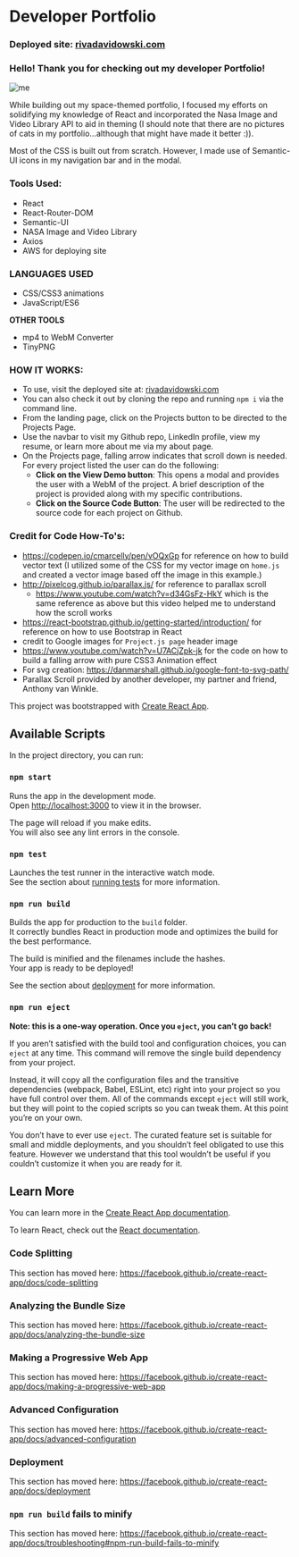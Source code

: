 # Developer Portfolio

### Deployed site: [rivadavidowski.com](https://www.rivadavidowski.com/)

### Hello! Thank you for checking out my developer Portfolio!

![me](https://media.giphy.com/media/tPVEVc5Qjqcyxj1Ain/giphy.gif)

While building out my space-themed portfolio, I focused my efforts on solidifying my knowledge of React and incorporated the Nasa Image and Video Library API to aid in theming (I should note that there are no pictures of cats in my portfolio...although that might have made it better :)).

Most of the CSS is built out from scratch. However, I made use of Semantic-UI icons in my navigation bar and in the modal.


### Tools Used:

* React
* React-Router-DOM
* Semantic-UI 
* NASA Image and Video Library
* Axios
* AWS for deploying site

### LANGUAGES USED

* CSS/CSS3 animations
* JavaScript/ES6

**OTHER TOOLS**

-  mp4 to WebM Converter
-  TinyPNG

### HOW IT WORKS:

- To use, visit the deployed site at: [rivadavidowski.com](https://www.rivadavidowski.com/)
- You can also check it out by cloning the repo and running `npm i` via the command line. 
- From the landing page, click on the Projects button to be directed to the Projects Page.
- Use the navbar to visit my Github repo, LinkedIn profile, view my resume, or learn more about me via my about page.
- On the Projects page, falling arrow indicates that scroll down is needed. For every project listed the user can do the following:
    - **Click on the View Demo button**: This opens a modal and provides the user with a WebM of the project. A brief description of the project is provided along with my specific contributions.
    - **Click on the Source Code Button**: The user will be redirected to the source code for each project on Github.

      
### Credit for Code How-To's:

* https://codepen.io/cmarcelly/pen/vOQxGp for reference on how to build vector text (I utilized some of the CSS for my vector image on `home.js` and created a vector image based off the image in this example.)
* http://pixelcog.github.io/parallax.js/ for reference to parallax scroll 
  * https://www.youtube.com/watch?v=d34GsFz-HkY which is the same reference as above but this video helped me to understand how the scroll works
* https://react-bootstrap.github.io/getting-started/introduction/ for reference on how to use Bootstrap in React
* credit to Google images for `Project.js page` header image
* https://www.youtube.com/watch?v=U7ACjZpk-jk for the code on how to build a falling arrow with pure CSS3 Animation effect
* For svg creation: https://danmarshall.github.io/google-font-to-svg-path/
* Parallax Scroll provided by another developer, my partner and friend, Anthony van Winkle.


This project was bootstrapped with [Create React App](https://github.com/facebook/create-react-app).

## Available Scripts

In the project directory, you can run:

### `npm start`

Runs the app in the development mode.<br />
Open [http://localhost:3000](http://localhost:3000) to view it in the browser.

The page will reload if you make edits.<br />
You will also see any lint errors in the console.

### `npm test`

Launches the test runner in the interactive watch mode.<br />
See the section about [running tests](https://facebook.github.io/create-react-app/docs/running-tests) for more information.

### `npm run build`

Builds the app for production to the `build` folder.<br />
It correctly bundles React in production mode and optimizes the build for the best performance.

The build is minified and the filenames include the hashes.<br />
Your app is ready to be deployed!

See the section about [deployment](https://facebook.github.io/create-react-app/docs/deployment) for more information.

### `npm run eject`

**Note: this is a one-way operation. Once you `eject`, you can’t go back!**

If you aren’t satisfied with the build tool and configuration choices, you can `eject` at any time. This command will remove the single build dependency from your project.

Instead, it will copy all the configuration files and the transitive dependencies (webpack, Babel, ESLint, etc) right into your project so you have full control over them. All of the commands except `eject` will still work, but they will point to the copied scripts so you can tweak them. At this point you’re on your own.

You don’t have to ever use `eject`. The curated feature set is suitable for small and middle deployments, and you shouldn’t feel obligated to use this feature. However we understand that this tool wouldn’t be useful if you couldn’t customize it when you are ready for it.

## Learn More

You can learn more in the [Create React App documentation](https://facebook.github.io/create-react-app/docs/getting-started).

To learn React, check out the [React documentation](https://reactjs.org/).

### Code Splitting

This section has moved here: https://facebook.github.io/create-react-app/docs/code-splitting

### Analyzing the Bundle Size

This section has moved here: https://facebook.github.io/create-react-app/docs/analyzing-the-bundle-size

### Making a Progressive Web App

This section has moved here: https://facebook.github.io/create-react-app/docs/making-a-progressive-web-app

### Advanced Configuration

This section has moved here: https://facebook.github.io/create-react-app/docs/advanced-configuration

### Deployment

This section has moved here: https://facebook.github.io/create-react-app/docs/deployment

### `npm run build` fails to minify

This section has moved here: https://facebook.github.io/create-react-app/docs/troubleshooting#npm-run-build-fails-to-minify
